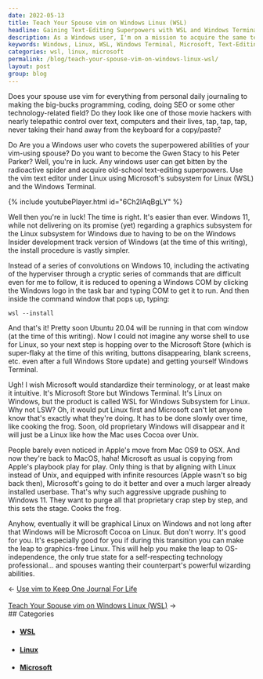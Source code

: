 ```yaml
---
date: 2022-05-13
title: Teach Your Spouse vim on Windows Linux (WSL)
headline: Gaining Text-Editing Superpowers with WSL and Windows Terminal
description: As a Windows user, I'm on a mission to acquire the same text-editing superpowers as my vim-master spouse. With Microsoft's Windows Subsystem for Linux (WSL) and Windows Terminal, I can make it happen! Installing WSL is a breeze - just type 'wsl --install' in the Windows command window. Then, I can get Windows Terminal from the Microsoft Store, and I'll be ready to take my text-editing skills to the next level.
keywords: Windows, Linux, WSL, Windows Terminal, Microsoft, Text-Editing, Superpowers, Gwen Stacy, Ubuntu 20.04
categories: wsl, linux, microsoft
permalink: /blog/teach-your-spouse-vim-on-windows-linux-wsl/
layout: post
group: blog
---
```



Does your spouse use vim for everything from personal daily journaling to
making the big-bucks programming, coding, doing SEO or some other
technology-related field? Do they look like one of those movie hackers with
nearly telepathic control over text, computers and their lives, tap, tap, tap,
never taking their hand away from the keyboard for a copy/paste?

Do Are you a Windows user who covets the superpowered abilities of your
vim-using spouse? Do you want to become the Gwen Stacy to his Peter Parker?
Well, you're in luck. Any windows user can get bitten by the radioactive
spider and acquire old-school text-editing superpowers. Use the vim text editor
under Linux using Microsoft's subsystem for Linux (WSL) and the Windows
Terminal.

{% include youtubePlayer.html id="6Ch2lAqBgLY" %}

Well then you're in luck! The time is right. It's easier than ever. Windows 11,
while not delivering on its promise (yet) regarding a graphics subsystem for
the Linux subsystem for Windows due to having to be on the Windows Insider
development track version of Windows (at the time of this writing), the install
procedure is vastly simpler.

Instead of a series of convolutions on Windows 10, including the activating of
the hyperviser through a cryptic series of commands that are difficult even for
me to follow, it is reduced to opening a Windows COM by clicking the Windows
logo in the task bar and typing COM to get it to run. And then inside the
command window that pops up, typing:

    wsl --install

And that's it! Pretty soon Ubuntu 20.04 will be running in that com window (at
the time of this writing). Now I could not imagine any worse shell to use for
Linux, so your next step is hopping over to the Microsoft Store (which is
super-flaky at the time of this writing, buttons disappearing, blank screens,
etc. even after a full Windows Store update) and getting yourself Windows
Terminal.

Ugh! I wish Microsoft would standardize their terminology, or at least make it
intuitive. It's Microsoft Store but Windows Terminal. It's Linux on Windows,
but the product is called WSL for Windows Subsystem for Linux. Why not LSW? Oh,
it would put Linux first and Microsoft can't let anyone know that's exactly
what they're doing. It has to be done slowly over time, like cooking the frog.
Soon, old proprietary Windows will disappear and it will just be a Linux like
how the Mac uses Cocoa over Unix.

People barely even noticed in Apple's move from Mac OS9 to OSX. And now they're
back to MacOS, haha! Microsoft as usual is copying from Apple's playbook play
for play. Only thing is that by aligning with Linux instead of Unix, and
equipped with infinite resources (Apple wasn't so big back then), Microsoft's
going to do it better and over a much larger already installed userbase. That's
why such aggressive upgrade pushing to Windows 11. They want to purge all that
proprietary crap step by step, and this sets the stage. Cooks the frog.

Anyhow, eventually it will be graphical Linux on Windows and not long after
that Windows will be Microsoft Cocoa on Linux. But don't worry. It's good for
you. It's especially good for you if during this transition you can make the
leap to graphics-free Linux. This will help you make the leap to
OS-independence, the only true state for a self-respecting technology
professional... and spouses wanting their counterpart's powerful wizarding
abilities.


<div class="arrow-links"><div class="post-nav-prev"><span class="arrow">&larr;&nbsp;</span><a href="/blog/use-vim-to-keep-one-journal-for-life/">Use vim to Keep One Journal For Life</a></div> &nbsp; <div class="post-nav-next"><a href="/blog/teach-your-spouse-vim-on-windows-linux-wsl/">Teach Your Spouse vim on Windows Linux (WSL)</a><span class="arrow">&nbsp;&rarr;</span></div></div>
## Categories

<ul>
<li><h4><a href='/wsl/'>WSL</a></h4></li>
<li><h4><a href='/linux/'>Linux</a></h4></li>
<li><h4><a href='/microsoft/'>Microsoft</a></h4></li></ul>